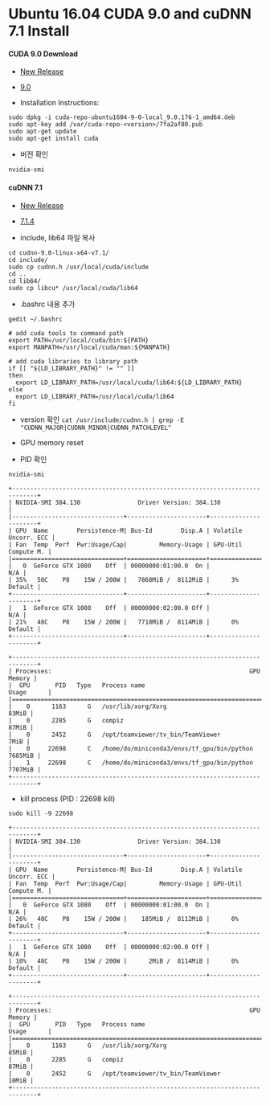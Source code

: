 # Ubuntu 16.04 CUDA 9.0 and cuDNN 7.1 Install

#### CUDA 9.0 Download

- [New Release](https://developer.nvidia.com/cuda-downloads)

- [9.0](https://developer.nvidia.com/cuda-90-download-archive)

 - Installation Instructions:

 ```
sudo dpkg -i cuda-repo-ubuntu1604-9-0-local_9.0.176-1_amd64.deb
sudo apt-key add /var/cuda-repo-<version>/7fa2af80.pub
sudo apt-get update
sudo apt-get install cuda
```

- 버전 확인

`nvidia-smi`

#### cuDNN 7.1

- [New Release](https://developer.nvidia.com/rdp/cudnn-archive)

- [7.1.4](https://developer.nvidia.com/compute/machine-learning/cudnn/secure/v7.1.4/prod/9.0_20180516/cudnn-9.0-linux-x64-v7.1)

- include, lib64 파일 복사

```
cd cudnn-9.0-linux-x64-v7.1/
cd include/
sudo cp cudnn.h /usr/local/cuda/include
cd ..
cd lib64/
sudo cp libcu* /usr/local/cuda/lib64
```

- .bashrc 내용 추가

`gedit ~/.bashrc`

```
# add cuda tools to command path
export PATH=/usr/local/cuda/bin:${PATH}
export MANPATH=/usr/local/cuda/man:${MANPATH}

# add cuda libraries to library path
if [[ "${LD_LIBRARY_PATH}" != "" ]]
then
  export LD_LIBRARY_PATH=/usr/local/cuda/lib64:${LD_LIBRARY_PATH}
else
  export LD_LIBRARY_PATH=/usr/local/cuda/lib64
fi
```

- version 확인
`cat /usr/include/cudnn.h | grep -E "CUDNN_MAJOR|CUDNN_MINOR|CUDNN_PATCHLEVEL"`

- GPU memory reset
 
 - PID 확인
 
 `nvidia-smi`
 
 ```
+-----------------------------------------------------------------------------+
| NVIDIA-SMI 384.130                Driver Version: 384.130                   |
|-------------------------------+----------------------+----------------------+
| GPU  Name        Persistence-M| Bus-Id        Disp.A | Volatile Uncorr. ECC |
| Fan  Temp  Perf  Pwr:Usage/Cap|         Memory-Usage | GPU-Util  Compute M. |
|===============================+======================+======================|
|   0  GeForce GTX 1080    Off  | 00000000:01:00.0  On |                  N/A |
| 35%   50C    P8    15W / 200W |   7868MiB /  8112MiB |      3%      Default |
+-------------------------------+----------------------+----------------------+
|   1  GeForce GTX 1080    Off  | 00000000:02:00.0 Off |                  N/A |
| 21%   48C    P8    15W / 200W |   7718MiB /  8114MiB |      0%      Default |
+-------------------------------+----------------------+----------------------+
                                                                               
+-----------------------------------------------------------------------------+
| Processes:                                                       GPU Memory |
|  GPU       PID   Type   Process name                             Usage      |
|=============================================================================|
|    0      1163      G   /usr/lib/xorg/Xorg                            83MiB |
|    0      2285      G   compiz                                        87MiB |
|    0      2452      G   /opt/teamviewer/tv_bin/TeamViewer              7MiB |
|    0     22698      C   /home/do/miniconda3/envs/tf_gpu/bin/python  7685MiB |
|    1     22698      C   /home/do/miniconda3/envs/tf_gpu/bin/python  7707MiB |
+-----------------------------------------------------------------------------+
```

 - kill process (PID : 22698 kill)
 
 `sudo kill -9 22698`
 
 ```
 +-----------------------------------------------------------------------------+
| NVIDIA-SMI 384.130                Driver Version: 384.130                   |
|-------------------------------+----------------------+----------------------+
| GPU  Name        Persistence-M| Bus-Id        Disp.A | Volatile Uncorr. ECC |
| Fan  Temp  Perf  Pwr:Usage/Cap|         Memory-Usage | GPU-Util  Compute M. |
|===============================+======================+======================|
|   0  GeForce GTX 1080    Off  | 00000000:01:00.0  On |                  N/A |
| 26%   48C    P8    15W / 200W |    185MiB /  8112MiB |      0%      Default |
+-------------------------------+----------------------+----------------------+
|   1  GeForce GTX 1080    Off  | 00000000:02:00.0 Off |                  N/A |
| 10%   48C    P8    15W / 200W |      2MiB /  8114MiB |      0%      Default |
+-------------------------------+----------------------+----------------------+
                                                                               
+-----------------------------------------------------------------------------+
| Processes:                                                       GPU Memory |
|  GPU       PID   Type   Process name                             Usage      |
|=============================================================================|
|    0      1163      G   /usr/lib/xorg/Xorg                            85MiB |
|    0      2285      G   compiz                                        87MiB |
|    0      2452      G   /opt/teamviewer/tv_bin/TeamViewer             10MiB |
+-----------------------------------------------------------------------------+
```